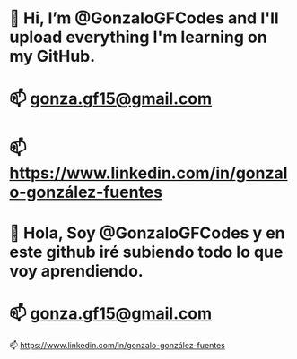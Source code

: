 👋 Hi, I’m @GonzaloGFCodes and I'll upload everything I'm learning on my GitHub.
==================

📫 gonza.gf15@gmail.com
==================

📫 https://www.linkedin.com/in/gonzalo-gonzález-fuentes
==================

👋 Hola, Soy @GonzaloGFCodes y en este github iré subiendo todo lo que voy aprendiendo.
==================

📫 gonza.gf15@gmail.com
==================

📫 https://www.linkedin.com/in/gonzalo-gonzález-fuentes
